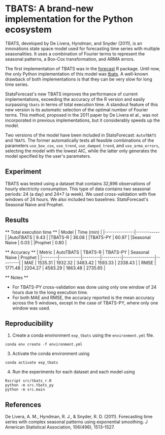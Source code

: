 # TBATS: A brand-new implementation for the Python ecosystem

TBATS, developed by De Livera, Hyndman, and Snyder (2011), is an innovations state space model used for forecasting time series with multiple seasonalities. It uses a combination of Fourier terms to represent the seasonal patterns, a Box-Cox transformation, and ARMA errors. 

The first implementation of TBATS was in the [forecast](https://pkg.robjhyndman.com/forecast/reference/tbats.html) R package. Until now, the only Python implementation of this model was [tbats](https://github.com/intive-DataScience/tbats). A well-known drawback of both implementations is that they can be very slow for long time series. 

StatsForecast's new TBATS improves the performance of current implementations, exceeding the accuracy of the R version and easily surpassing `tbats` in terms of total execution time. A standout feature of this new version is its automatic selection of the optimal number of Fourier terms. This method, proposed in the 2011 paper by De Livera et al., was not incorporated in previous implementations, but it considerably speeds up the model. 

Two versions of the model have been included in StatsForecast: `AutoTBATS` and `TBATS`. The former automatically tests all feasible combinations of the parameters `use_box_cox`, `use_trend`, `use_damped_trend`, and `use_arma_errors`, selecting the model with the lowest AIC, while the latter only generates the model specified by the user's parameters.

## Experiment 

TBATS was tested using a dataset that contains 32,896 observations of hourly electricity consumption. This type of data contains two seasonal periods: 24 (a day) and 24*7 (a week). We used cross-validation with five windows of 24 hours. We also included two baselines: StatsForecast's Seasonal Naive and Prophet. 

## Results 

** Total execution time **
| Model         | Time (min) |
|---------------|------------|
|AutoTBATS      | 9.43      |
|TBATS-R        | 36.08      |
|TBATS-PY       | 60.97      |
|Seasonal Naive | 0.03       |
|Prophet        | 0.80       |

** Accuracy **
| Metric | AutoTBATS | TBATS-R | TBATS-PY | Seasonal Naive | Prophet |
|--------|-----------|---------|----------|----------------|---------|
| MAE    | 1535.31   | 1932.32 | 3483.42  | 1593.33        | 2338.43 |
| RMSE   | 1771.48   | 2204.27 | 4583.29  | 1863.48        | 2735.65 |


** Notes ** 
- For TBATS-PY cross-validation was done using only one window of 24 hours due to the long execution time. 
- For both MAE and RMSE, the accuracy reported is the mean accuracy across the 5 windows, except in the case of TBATS-PY, where only one window was used. 

## Reproducibility

1. Create a conda environment `exp_tbats` using the `environment.yml` file.
  ```shell
  conda env create -f environment.yml
  ```

3. Activate the conda environment using 
  ```shell
  conda activate exp_tbats
  ```

4. Run the experiments for each dataset and each model using 
  ```shell
  Rscript src/tbats_r.R
  python -m src.tbats_py
  python -m src.main
  ```

## References 

De Livera, A. M., Hyndman, R. J., & Snyder, R. D. (2011). Forecasting time series with complex seasonal patterns using exponential smoothing. J American Statistical Association, 106(496), 1513–1527. 
